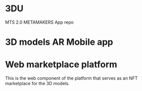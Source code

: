 # 3DU
MTS 2.0 METAMAKERS App repo
# 3D models AR Mobile app

# Web marketplace platform
This is the web component of the platform that serves as an NFT marketplace for the 3D models.
